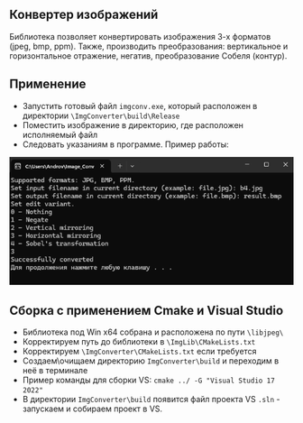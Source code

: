 ## Конвертер изображений

Библиотека позволяет конвертировать изображения 3-х форматов (jpeg, bmp, ppm). Также, производить преобразования: вертикальное и горизонтальное отражение, негатив, преобразование Собеля (контур).

## Применение

- Запустить готовый файл ```imgconv.exe```, который расположен в директории ```\ImgConverter\build\Release```
- Поместить изображение в директорию, где расположен исполняемый файл
- Следовать указаниям в программе. Пример работы:

<img src="https://raw.githubusercontent.com/VladimirKMr/Image_Converter-JPG-BMP-PPM/main/screens/main.png"/>

## Сборка с применением Cmake и Visual Studio

- Библиотека под Win x64 собрана и расположена по пути ```\libjpeg\```
- Корректируем путь до библиотеки в ```\ImgLib\CMakeLists.txt```
- Корректируем ```\ImgConverter\CMakeLists.txt``` если требуется
- Создаем\очищаем директорию ```ImgConverter\build``` и переходим в неё в терминале
- Пример команды для сборки VS: ```cmake ../ -G "Visual Studio 17 2022"```
- В директории ```ImgConverter\build``` появится файл проекта VS ```.sln``` - запускаем и собираем проект в VS.